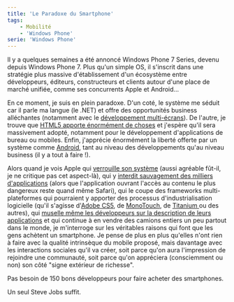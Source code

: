 ```yaml
---
title: 'Le Paradoxe du Smartphone'
tags:
    - Mobilité
    - 'Windows Phone'
serie: 'Windows Phone'
---
```


Il y a quelques semaines a été annoncé Windows Phone 7 Series, devenu depuis
Windows Phone 7\. Plus qu'un simple OS, il s'inscrit dans une stratégie plus
massive d'établissement d'un écosystème entre développeurs, éditeurs,
constructeurs et clients autour d'une place de marché unifiée, comme ses
concurrents Apple et Android…

<!-- more -->

En ce moment, je suis en plein paradoxe. D'un coté, le système me séduit car il
parle ma langue (le .NET) et offre des opportunités business alléchantes
(notamment avec le
[développement multi-écrans](http://www.itespresso.fr/mix10-microsoft-cherche-a-imposer-sa-strategie-multi-ecrans-34197.html)).
De l'autre, je trouve que
[HTML5 apporte énormément de choses](http://www.01net.com/editorial/514961/comment-html-5-va-changer-le-web/)
et j'espère qu'il sera massivement adopté, notamment pour le développement
d'applications de bureau ou mobiles. Enfin, j'apprécie énormément la liberté
offerte par un système comme
[Android](http://www.linformaticien.com/actualites/newsid496/8069/android-progresse-fort.aspx),
tant au niveau des développements qu'au niveau business (il y a tout à
faire&nbsp;!).

Alors quand je vois Apple qui
[verrouille son système](http://www.generation-nt.com/eff-contrat-developpeurs-apple-app-store-applications-actualite-977361.html)
(aussi agréable fût-il, je ne critique pas cet aspect-là), qui y
[interdit sauvagement des milliers d'applications](http://www.zone-numerique.com/news-6814-5000-applications-coquines-interdites-d-appstore.html)
(alors que l'application ouvrant l'accès au contenu le plus dangereux reste
quand même Safari), qui le coupe des frameworks multi-plateformes qui pourraient
y apporter des processus d'industrialisation logicielle (qu'il s'agisse
d'[Adobe CS5](http://www.macg.co/2010/04/app-store-flash-pri%C3%A9-de-rester-%C3%A0-l%C3%A9cart-37087),
de [MonoTouch](http://blog.madd0.com/2010/04/09/Plus-de-C-sur-lrsquoiPhone-/),
de [Titanium ](http://www.appcelerator.com/)ou des autres), qui
[muselle même les développeurs sur la description de leurs applications](http://www.numerama.com/magazine/15018-apple-interdit-aux-developpeurs-d-evoquer-leurs-versions-android-sur-l-app-store.html)
et qui continue à en vendre des camions entiers un peu partout dans le monde, je
m'interroge sur les véritables raisons qui font que les gens achètent un
smartphone. Je pense de plus en plus qu'elles n'ont rien à faire avec la qualité
intrinsèque du mobile proposé, mais davantage avec les interactions sociales
qu'il va créer, soit parce qu'on aura l'impression de rejoindre une communauté,
soit parce qu'on appréciera (consciemment ou non) son côté "signe extérieur de
richesse".

Pas besoin de 150 bons développeurs pour faire acheter des smartphones.

Un seul Steve Jobs suffit.
